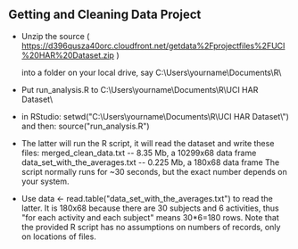 ## Getting and Cleaning Data Project
* Unzip the source
  ( https://d396qusza40orc.cloudfront.net/getdata%2Fprojectfiles%2FUCI%20HAR%20Dataset.zip )

  into a folder on your local drive, say C:\Users\yourname\Documents\R\

* Put run_analysis.R to  C:\Users\yourname\Documents\R\UCI HAR Dataset\

* in RStudio: setwd("C:\\Users\\yourname\\Documents\\R\\UCI HAR Dataset\\")
  and then: source("run_analysis.R")

* The latter will run the R script, it will read the dataset and write these files:
  merged_clean_data.txt  -- 8.35 Mb, a 10299x68 data frame
  data_set_with_the_averages.txt  -- 0.225 Mb, a 180x68 data frame
  The script normally runs for ~30 seconds, but the exact number depends on your system.

* Use data <- read.table("data_set_with_the_averages.txt") to read the latter.
  It is 180x68 because there are 30 subjects and 6 activities,
  thus "for each activity and each subject" means 30*6=180 rows.
  Note that the provided R script has no assumptions on numbers of records,
  only on locations of files.
